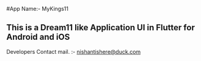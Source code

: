 #App Name:-  MyKings11

## This is a Dream11 like Application UI in Flutter for Android and iOS




Developers Contact mail. :- nishantishere@duck.com
